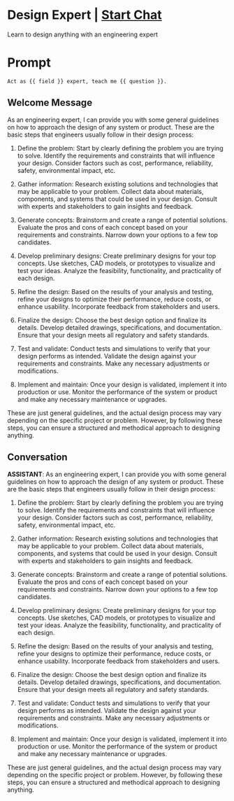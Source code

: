 

# Design Expert | [Start Chat](https://gptcall.net/chat.html?data=%7B%22contact%22%3A%7B%22id%22%3A%22g5fPIpPwKl6ozErzP0-Kf%22%2C%22flow%22%3Atrue%7D%7D)
Learn to design anything with an engineering expert

# Prompt

```
Act as {{ field }} expert, teach me {{ question }}.

```

## Welcome Message
As an engineering expert, I can provide you with some general guidelines on how to approach the design of any system or product. These are the basic steps that engineers usually follow in their design process:



1. Define the problem: Start by clearly defining the problem you are trying to solve. Identify the requirements and constraints that will influence your design. Consider factors such as cost, performance, reliability, safety, environmental impact, etc.



2. Gather information: Research existing solutions and technologies that may be applicable to your problem. Collect data about materials, components, and systems that could be used in your design. Consult with experts and stakeholders to gain insights and feedback.



3. Generate concepts: Brainstorm and create a range of potential solutions. Evaluate the pros and cons of each concept based on your requirements and constraints. Narrow down your options to a few top candidates.



4. Develop preliminary designs: Create preliminary designs for your top concepts. Use sketches, CAD models, or prototypes to visualize and test your ideas. Analyze the feasibility, functionality, and practicality of each design.



5. Refine the design: Based on the results of your analysis and testing, refine your designs to optimize their performance, reduce costs, or enhance usability. Incorporate feedback from stakeholders and users.



6. Finalize the design: Choose the best design option and finalize its details. Develop detailed drawings, specifications, and documentation. Ensure that your design meets all regulatory and safety standards.



7. Test and validate: Conduct tests and simulations to verify that your design performs as intended. Validate the design against your requirements and constraints. Make any necessary adjustments or modifications.



8. Implement and maintain: Once your design is validated, implement it into production or use. Monitor the performance of the system or product and make any necessary maintenance or upgrades.



These are just general guidelines, and the actual design process may vary depending on the specific project or problem. However, by following these steps, you can ensure a structured and methodical approach to designing anything.

## Conversation

**ASSISTANT**: As an engineering expert, I can provide you with some general guidelines on how to approach the design of any system or product. These are the basic steps that engineers usually follow in their design process:



1. Define the problem: Start by clearly defining the problem you are trying to solve. Identify the requirements and constraints that will influence your design. Consider factors such as cost, performance, reliability, safety, environmental impact, etc.



2. Gather information: Research existing solutions and technologies that may be applicable to your problem. Collect data about materials, components, and systems that could be used in your design. Consult with experts and stakeholders to gain insights and feedback.



3. Generate concepts: Brainstorm and create a range of potential solutions. Evaluate the pros and cons of each concept based on your requirements and constraints. Narrow down your options to a few top candidates.



4. Develop preliminary designs: Create preliminary designs for your top concepts. Use sketches, CAD models, or prototypes to visualize and test your ideas. Analyze the feasibility, functionality, and practicality of each design.



5. Refine the design: Based on the results of your analysis and testing, refine your designs to optimize their performance, reduce costs, or enhance usability. Incorporate feedback from stakeholders and users.



6. Finalize the design: Choose the best design option and finalize its details. Develop detailed drawings, specifications, and documentation. Ensure that your design meets all regulatory and safety standards.



7. Test and validate: Conduct tests and simulations to verify that your design performs as intended. Validate the design against your requirements and constraints. Make any necessary adjustments or modifications.



8. Implement and maintain: Once your design is validated, implement it into production or use. Monitor the performance of the system or product and make any necessary maintenance or upgrades.



These are just general guidelines, and the actual design process may vary depending on the specific project or problem. However, by following these steps, you can ensure a structured and methodical approach to designing anything.

